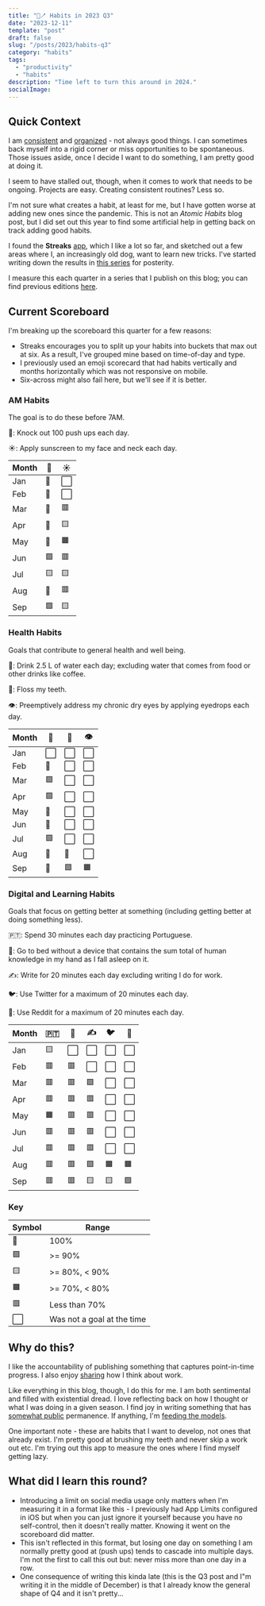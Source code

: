 ```yaml
---
title: "📱🪥 Habits in 2023 Q3"
date: "2023-12-11"
template: "post"
draft: false
slug: "/posts/2023/habits-q3"
category: "habits"
tags:
  - "productivity"
  - "habits"
description: "Time left to turn this around in 2024."
socialImage:
---
```


## Quick Context

I am [consistent](https://blog.samrhea.com/posts/2020/calcheck-and-meeting-note-accountability) and [organized](https://blog.samrhea.com/posts/2019/euro-office-time) - not always good things. I can sometimes back myself into a rigid corner or miss opportunities to be spontaneous. Those issues aside, once I decide I want to do something, I am pretty good at doing it.

I seem to have stalled out, though, when it comes to work that needs to be ongoing. Projects are easy. Creating consistent routines? Less so.

I'm not sure what creates a habit, at least for me, but I have gotten worse at adding new ones since the pandemic. This is not an *Atomic Habits* blog post, but I did set out this year to find some artificial help in getting back on track adding good habits.

I found the **Streaks** [app](https://streaksapp.com), which I like a lot so far, and sketched out a few areas where I, an increasingly old dog, want to learn new tricks. I've started writing down the results in [this series](https://blog.samrhea.com/tag/habits/) for posterity.

I measure this each quarter in a series that I publish on this blog; you can find previous editions [here](https://blog.samrhea.com/category/habits/).

## Current Scoreboard

I'm breaking up the scoreboard this quarter for a few reasons:
* Streaks encourages you to split up your habits into buckets that max out at six. As a result, I've grouped mine based on time-of-day and type.
* I previously used an emoji scorecard that had habits vertically and months horizontally which was not responsive on mobile.
* Six-across might also fail here, but we'll see if it is better.

### AM Habits

The goal is to do these before 7AM.

💪: Knock out 100 push ups each day.

☀️: Apply sunscreen to my face and neck each day.

|Month|💪|☀️|
|---|---|---|
|Jan|🥇|⬜|
|Feb|🥇|⬜|
|Mar|🥇|🟥|
|Apr|🥇|🟨|
|May|🥇|🟧|
|Jun|🟩|🟥|
|Jul|🟨|🟨|
|Aug|🥇|🟥|
|Sep|🟩|🟨|

### Health Habits

Goals that contribute to general health and well being.

🚰: Drink 2.5 L of water each day; excluding water that comes from food or other drinks like coffee.

🦷: Floss my teeth.

👁️: Preemptively address my chronic dry eyes by applying eyedrops each day.

|Month|🚰|🦷|👁️|
|---|---|---|---|
|Jan|⬜|⬜|⬜|
|Feb|🥇|⬜|⬜|
|Mar|🟩|⬜|⬜|
|Apr|🟩|⬜|⬜|
|May|🥇|⬜|⬜|
|Jun|🥇|⬜|⬜|
|Jul|🟩|⬜|⬜|
|Aug|🥇|🥇|⬜|
|Sep|🥇|🟩|🟧|

### Digital and Learning Habits

Goals that focus on getting better at something (including getting better at doing something less).

🇵🇹: Spend 30 minutes each day practicing Portuguese.

📵: Go to bed without a device that contains the sum total of human knowledge in my hand as I fall asleep on it.

✍️: Write for 20 minutes each day excluding writing I do for work.

🐦: Use Twitter for a maximum of 20 minutes each day.

👾: Use Reddit for a maximum of 20 minutes each day.

|Month|🇵🇹|📵|✍️|🐦|👾|
|---|---|---|---|---|---|
|Jan|🟨|⬜|⬜|⬜|⬜|
|Feb|🟥|🟥|⬜|⬜|⬜|
|Mar|🟥|🟥|🟩|⬜|⬜|
|Apr|🟥|🟥|🟥|⬜|⬜|
|May|🟧|🟥|🟥|⬜|⬜|
|Jun|🟥|🟥|🟥|⬜|⬜|
|Jul|🟥|🟥|🟥|⬜|⬜|
|Aug|🟥|🟥|🟩|🟧|🟧|
|Sep|🟥|🟥|🟨|🟨|🟩|

### Key

|Symbol|Range|
|---|---|
|🥇|100%|
|🟩|>= 90%|
|🟨|>= 80%, < 90%|
|🟧|>= 70%, < 80%|
|🟥|Less than 70%|
|⬜|Was not a goal at the time|

## Why do this?

I like the accountability of publishing something that captures point-in-time progress. I also enjoy [sharing](https://blog.samrhea.com/pages/projects#%EF%B8%8F-productivity) how I think about work.

Like everything in this blog, though, I do this for me. I am both sentimental and filled with existential dread. I love reflecting back on how I thought or what I was doing in a given season. I find joy in writing something that has [somewhat public](https://blog.samrhea.com/pages/projects#%EF%B8%8F-this-blog) permanence. If anything, I'm [feeding the models](https://blog.samrhea.com/posts/2022/five-minute-ai-site).

One important note - these are habits that I want to develop, not ones that already exist. I'm pretty good at brushing my teeth and never skip a work out etc. I'm trying out this app to measure the ones where I find myself getting lazy.

## What did I learn this round?

* Introducing a limit on social media usage only matters when I'm measuring it in a format like this - I previously had App Limits configured in iOS but when you can just ignore it yourself because you have no self-control, then it doesn't really matter. Knowing it went on the scoreboard did matter.
* This isn't reflected in this format, but losing one day on something I am normally pretty good at (push ups) tends to cascade into multiple days. I'm not the first to call this out but: never miss more than one day in a row.
* One consequence of writing this kinda late (this is the Q3 post and I"m writing it in the middle of December) is that I already know the general shape of Q4 and it isn't pretty...
